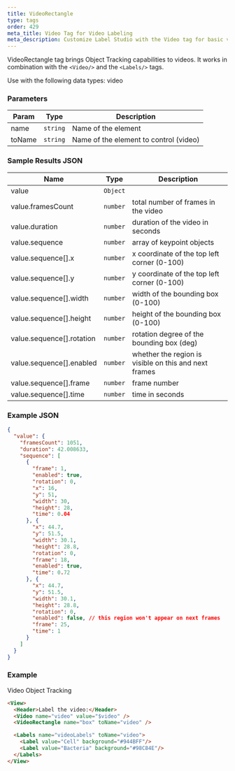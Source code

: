 ```yaml
---
title: VideoRectangle
type: tags
order: 429
meta_title: Video Tag for Video Labeling
meta_description: Customize Label Studio with the Video tag for basic video annotation tasks for machine learning and data science projects.
---
```


VideoRectangle tag brings Object Tracking capabilities to videos. It works in combination with the `<Video/>` and the `<Labels/>` tags.

Use with the following data types: video

### Parameters

| Param | Type | Description |
| --- | --- | --- |
| name | <code>string</code> | Name of the element |
| toName | <code>string</code> | Name of the element to control (video) |

### Sample Results JSON

| Name | Type | Description |
| --- | --- | --- |
| value | <code>Object</code> |  |
| value.framesCount | <code>number</code> | total number of frames in the video |
| value.duration | <code>number</code> | duration of the video in seconds |
| value.sequence | <code>number</code> | array of keypoint objects |
| value.sequence[].x | <code>number</code> | x coordinate of the top left corner (0-100) |
| value.sequence[].y | <code>number</code> | y coordinate of the top left corner (0-100) |
| value.sequence[].width | <code>number</code> | width of the bounding box (0-100) |
| value.sequence[].height | <code>number</code> | height of the bounding box (0-100) |
| value.sequence[].rotation | <code>number</code> | rotation degree of the bounding box (deg) |
| value.sequence[].enabled | <code>number</code> | whether the region is visible on this and next frames |
| value.sequence[].frame | <code>number</code> | frame number |
| value.sequence[].time | <code>number</code> | time in seconds |

### Example JSON
```json
{
  "value": {
    "framesCount": 1051,
    "duration": 42.008633,
    "sequence": [
      {
        "frame": 1,
        "enabled": true,
        "rotation": 0,
        "x": 16,
        "y": 51,
        "width": 30,
        "height": 28,
        "time": 0.04
      }, {
        "x": 44.7,
        "y": 51.5,
        "width": 30.1,
        "height": 28.8,
        "rotation": 0,
        "frame": 18,
        "enabled": true,
        "time": 0.72
      }, {
        "x": 44.7,
        "y": 51.5,
        "width": 30.1,
        "height": 28.8,
        "rotation": 0,
        "enabled": false, // this region won't appear on next frames
        "frame": 25,
        "time": 1
      }
    ]
  }
}
```

### Example

Video Object Tracking

```html
<View>
  <Header>Label the video:</Header>
  <Video name="video" value="$video" />
  <VideoRectangle name="box" toName="video" />

  <Labels name="videoLabels" toName="video">
    <Label value="Cell" background="#944BFF"/>
    <Label value="Bacteria" background="#98C84E"/>
  </Labels>
</View>
```
